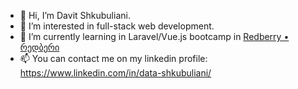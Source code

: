 - 👋 Hi, I’m Davit Shkubuliani.
- 👀 I’m interested in full-stack web development.
- 🌱 I’m currently learning in Laravel/Vue.js bootcamp in [Redberry • რედბერი](https://www.linkedin.com/company/redberry-%E2%80%A2-%E1%83%A0%E1%83%94%E1%83%93%E1%83%91%E1%83%94%E1%83%A0%E1%83%98/mycompany/)
- 📫 You can contact me on my linkedin profile: https://www.linkedin.com/in/data-shkubuliani/
